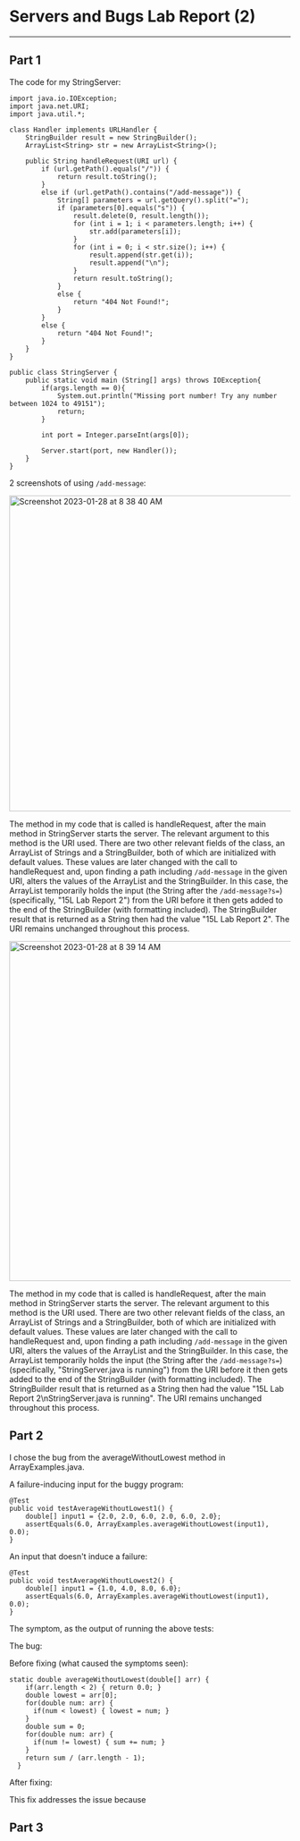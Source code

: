 # Servers and Bugs Lab Report (2)

---

## Part 1

The code for my StringServer:

    import java.io.IOException;
    import java.net.URI;
    import java.util.*;
    
    class Handler implements URLHandler {
        StringBuilder result = new StringBuilder(); 
        ArrayList<String> str = new ArrayList<String>();

        public String handleRequest(URI url) {
            if (url.getPath().equals("/")) {
                return result.toString();
            }
            else if (url.getPath().contains("/add-message")) {
                String[] parameters = url.getQuery().split("=");
                if (parameters[0].equals("s")) {
                    result.delete(0, result.length());
                    for (int i = 1; i < parameters.length; i++) {
                        str.add(parameters[i]);
                    }
                    for (int i = 0; i < str.size(); i++) {
                        result.append(str.get(i));
                        result.append("\n");
                    }
                    return result.toString();
                }
                else {
                    return "404 Not Found!";
                }
            }
            else {
                return "404 Not Found!";
            }
        }
    }

    public class StringServer {
        public static void main (String[] args) throws IOException{
            if(args.length == 0){
                System.out.println("Missing port number! Try any number between 1024 to 49151");
                return;
            }

            int port = Integer.parseInt(args[0]);

            Server.start(port, new Handler());
        }
    }

2 screenshots of using ```/add-message```:

<img width="565" alt="Screenshot 2023-01-28 at 8 38 40 AM" src="https://user-images.githubusercontent.com/122576781/215278682-b3b1d6ee-4ebc-4658-bc7e-77d2ade1bdba.png">

The method in my code that is called is handleRequest, after the main method in StringServer starts the server. The relevant argument to this method is the URI used. There are two other relevant fields of the class, an ArrayList of Strings and a StringBuilder, both of which are initialized with default values. These values are later changed with the call to handleRequest and, upon finding a path including ```/add-message``` in the given URI, alters the values of the ArrayList and the StringBuilder. In this case, the ArrayList temporarily holds the input (the String after the ```/add-message?s=```) (specifically, "15L Lab Report 2") from the URI before it then gets added to the end of the StringBuilder (with formatting included). The StringBuilder result that is returned as a String then had the value "15L Lab Report 2". The URI remains unchanged throughout this process.

<img width="608" alt="Screenshot 2023-01-28 at 8 39 14 AM" src="https://user-images.githubusercontent.com/122576781/215278701-4952ae90-2516-4e8b-9e83-49e0cfb9fe26.png">

The method in my code that is called is handleRequest, after the main method in StringServer starts the server. The relevant argument to this method is the URI used. There are two other relevant fields of the class, an ArrayList of Strings and a StringBuilder, both of which are initialized with default values. These values are later changed with the call to handleRequest and, upon finding a path including ```/add-message``` in the given URI, alters the values of the ArrayList and the StringBuilder. In this case, the ArrayList temporarily holds the input (the String after the ```/add-message?s=```) (specifically, "StringServer.java is running") from the URI before it then gets added to the end of the StringBuilder (with formatting included). The StringBuilder result that is returned as a String then had the value "15L Lab Report 2\nStringServer.java is running". The URI remains unchanged throughout this process.

## Part 2

I chose the bug from the averageWithoutLowest method in ArrayExamples.java. 

A failure-inducing input for the buggy program:

    @Test
    public void testAverageWithoutLowest1() {
        double[] input1 = {2.0, 2.0, 6.0, 2.0, 6.0, 2.0};
        assertEquals(6.0, ArrayExamples.averageWithoutLowest(input1), 0.0);
    }


An input that doesn't induce a failure:

    @Test 
    public void testAverageWithoutLowest2() {
        double[] input1 = {1.0, 4.0, 8.0, 6.0};
        assertEquals(6.0, ArrayExamples.averageWithoutLowest(input1), 0.0);
    }

The symptom, as the output of running the above tests:


The bug:

Before fixing (what caused the symptoms seen):

    static double averageWithoutLowest(double[] arr) {
        if(arr.length < 2) { return 0.0; }
        double lowest = arr[0];
        for(double num: arr) {
          if(num < lowest) { lowest = num; }
        }
        double sum = 0;
        for(double num: arr) {
          if(num != lowest) { sum += num; }
        }
        return sum / (arr.length - 1);
      }

After fixing:



This fix addresses the issue because


## Part 3

